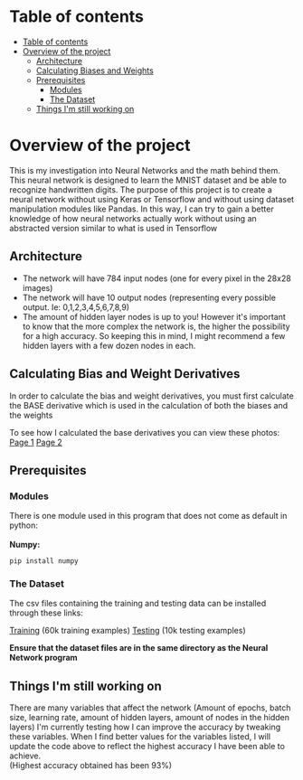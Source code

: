 

# Table of contents
- [Table of contents](#table-of-contents)
- [Overview of the project](#overview-of-the-project)
  - [Architecture](#architecture)
  - [Calculating Biases and Weights](#calculating-biases-and-weights)
  - [Prerequisites](#prerequisites)
    - [Modules](#modules)
    - [The Dataset](#the-dataset)
  - [Things I'm still working on](#things-im-still-working-on)


# Overview of the project    
This is my investigation into Neural Networks and the math behind them. This neural network is designed to learn the MNIST dataset and be able to recognize handwritten digits. 
The purpose of this project is to create a neural network without using Keras or Tensorflow and without using dataset manipulation modules like Pandas. In this way, I can try to gain a better knowledge of how neural networks actually work without using an abstracted version similar to what is used in Tensorflow



## Architecture 
- The network will have 784 input nodes (one for every pixel in the 28x28 images)
- The network will have 10 output nodes (representing every possible output. Ie: 0,1,2,3,4,5,6,7,8,9)
- The amount of hidden layer nodes is up to you! However it's important to know that the more complex the network is, the higher the possibility for a high accuracy. So keeping this in mind, I might recommend a few hidden layers with a few dozen nodes in each. 


## Calculating Bias and Weight Derivatives
In order to calculate the bias and weight derivatives, you must first calculate the BASE derivative which is used in the calculation of both the biases and the weights

To see how I calculated the base derivatives you can view these photos:
[Page 1](https://1drv.ms/u/s!AuuhftLL-JDsgpYkdrXvJQGa59dcRg?e=huE1Y8)
[Page 2](https://1drv.ms/u/s!AuuhftLL-JDsgpYj4t_DphXmlk10Hg?e=o7uOyv)

## Prerequisites 
### Modules
There is one module used in this program that does not come as default in python:\
\
**Numpy:**
```
pip install numpy
```
### The Dataset
The csv files containing the training and testing data can be installed through these links:

[Training](https://python-course.eu/data/mnist/mnist_train.csv) (60k training examples)
[Testing](https://python-course.eu/data/mnist/mnist_test.csv) (10k testing examples)

**Ensure that the dataset files are in the same directory as the Neural Network program**
## Things I'm still working on
There are many variables that affect the network (Amount of epochs, batch size, learning rate, amount of hidden layers, amount of nodes in the hidden layers)
I'm currently testing how I can improve the accuracy by tweaking these variables. When I find better values for the variables listed, I will update the code above to reflect the highest accuracy I have been able to achieve.  
(Highest accuracy obtained has been 93%)

